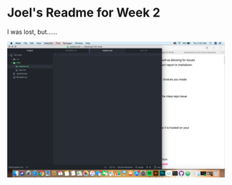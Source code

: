 # Joel's Readme for Week 2

I was lost, but......

![This is a screenshot of my desktop](./testpic.png)
